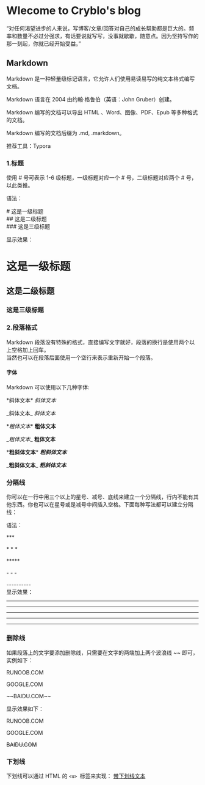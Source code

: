 # Wlecome to Cryblo's blog
  “对任何渴望进步的人来说，写博客/文章/回答对自己的成长帮助都是巨大的。频率和数量不必过分强求，有话要说就写写，没事就歇歇，随意点。因为坚持写作的那一刻起，你就已经开始受益。”
## Markdown
  Markdown 是一种轻量级标记语言，它允许人们使用易读易写的纯文本格式编写文档。

  Markdown 语言在 2004 由约翰·格鲁伯（英语：John Gruber）创建。

  Markdown 编写的文档可以导出 HTML 、Word、图像、PDF、Epub 等多种格式的文档。

  Markdown 编写的文档后缀为 .md, .markdown。

推荐工具：Typora
### 1.标题  
使用 # 号可表示 1-6 级标题，一级标题对应一个 # 号，二级标题对应两个 # 号，以此类推。    

语法： 

\# 这是一级标题  
\## 这是二级标题  
\### 这是三级标题   

显示效果：
# 这是一级标题
## 这是二级标题  
### 这是三级标题  

### 2.段落格式  
Markdown 段落没有特殊的格式，直接编写文字就好，段落的换行是使用两个以上空格加上回车。  
当然也可以在段落后面使用一个空行来表示重新开始一个段落。  
#### 字体  
Markdown 可以使用以下几种字体:  

\*斜体文本*             *斜体文本*      

\_斜体文本_             _斜体文本_  

\**粗体文本**          **粗体文本**  

\__粗体文本__           __粗体文本__  

\***粗斜体文本***      ***粗斜体文本***  

\___粗斜体文本___       ___粗斜体文本___  
### 分隔线  
你可以在一行中用三个以上的星号、减号、底线来建立一个分隔线，行内不能有其他东西。你也可以在星号或是减号中间插入空格。下面每种写法都可以建立分隔线：  

语法：  

\***

\* * *

\*****

\- - -

\----------  
显示效果：  

***

* * *

*****

- - -

----------  
  
### 删除线   
如果段落上的文字要添加删除线，只需要在文字的两端加上两个波浪线 ~~ 即可，实例如下： 

RUNOOB.COM  

GOOGLE.COM  

\~~BAIDU.COM~~  

显示效果如下：  

RUNOOB.COM

GOOGLE.COM

~~BAIDU.COM~~   

### 下划线 
下划线可以通过 HTML 的 ```<u> ```标签来实现：
<u>带下划线文本



  
  






